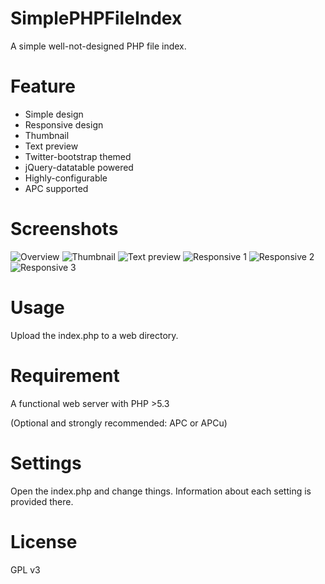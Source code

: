 SimplePHPFileIndex
==================

A simple well-not-designed PHP file index.

Feature
==================

* Simple design
* Responsive design
* Thumbnail
* Text preview
* Twitter-bootstrap themed
* jQuery-datatable powered
* Highly-configurable
* APC supported

Screenshots
==================

![Overview](//i.imgur.com/AgzrFEJ.png "Overview")
![Thumbnail](//i.imgur.com/F6CM6Qj.png "Thumbnail")
![Text preview](/i.imgur.com/GQSVcfZ.png "Text preview")
![Responsive 1](//i.imgur.com/UOlDq0a.png "Responsive 1")
![Responsive 2](//i.imgur.com/9BBY8aY.png "Responsive 2")
![Responsive 3](//i.imgur.com/xW9VnhD.png "Responsive 3")

Usage
==================

Upload the index.php to a web directory.

Requirement
==================

A functional web server with PHP >5.3

(Optional and strongly recommended: APC or APCu)

Settings
==================

Open the index.php and change things. Information about each setting is provided there.

License
==================

GPL v3
